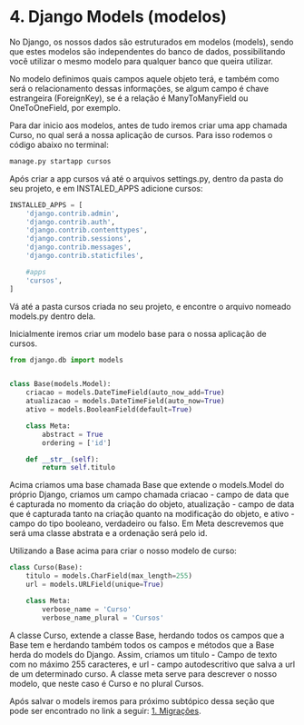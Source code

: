 # 4. Django Models (modelos)

No Django, os nossos dados são estruturados em modelos (models), sendo que estes modelos são independentes do banco de dados, possibilitando você utilizar o mesmo modelo para qualquer banco que queira utilizar.

No modelo definimos quais campos aquele objeto terá, e também como será o relacionamento dessas informações, se algum campo é chave estrangeira (ForeignKey), se é a relação é ManyToManyField ou OneToOneField, por exemplo.

Para dar inicio aos modelos, antes de tudo iremos criar uma app chamada Curso, no qual será a nossa aplicação de cursos. Para isso rodemos o código abaixo no terminal:

```python
manage.py startapp cursos 
```

Após criar a app cursos vá até o arquivos settings.py, dentro da pasta do seu projeto, e em INSTALED_APPS adicione cursos:

```python
INSTALLED_APPS = [
    'django.contrib.admin',
    'django.contrib.auth',
    'django.contrib.contenttypes',
    'django.contrib.sessions',
    'django.contrib.messages',
    'django.contrib.staticfiles',

    #apps
    'cursos',
]
``` 


Vá até a pasta cursos criada no seu projeto, e encontre o arquivo nomeado models.py dentro dela.

Inicialmente iremos criar um modelo base para o nossa aplicação de cursos.

```python   
from django.db import models


class Base(models.Model):
    criacao = models.DateTimeField(auto_now_add=True)
    atualizacao = models.DateTimeField(auto_now=True)
    ativo = models.BooleanField(default=True)

    class Meta:
        abstract = True
        ordering = ['id']

    def __str__(self):
        return self.titulo
```
Acima criamos uma base chamada Base que extende o models.Model do próprio Django, criamos um campo chamada criacao -  campo de data que é capturada no momento da criação do objeto, atualização - campo de data que é capturada tanto na criação quanto na modificação do objeto, e ativo - campo do tipo booleano, verdadeiro ou falso.
Em Meta descrevemos que será uma classe abstrata e a ordenação será pelo id.

Utilizando a Base acima para criar o nosso modelo de curso:
```python
class Curso(Base):
    titulo = models.CharField(max_length=255)
    url = models.URLField(unique=True)

    class Meta:
        verbose_name = 'Curso'
        verbose_name_plural = 'Cursos'
```
A classe Curso, extende a classe Base, herdando todos os campos  que a Base tem e herdando também todos os campos e métodos que a Base herda do models do Django. Assim, criamos um titulo - Campo de texto com no máximo 255 caracteres, e url - campo autodescritivo que salva a url de um determinado curso. A classe meta serve para descrever o nosso modelo, que neste caso é Curso e no plural Cursos.


Após salvar o models iremos para próximo subtópico dessa seção que pode ser encontrado no link a seguir: [1. Migrações](https://github.com/nunescarol/es3/tree/main/2.%20django/4.%20Django%20Models%20(modelos)/1.%20Migrações).